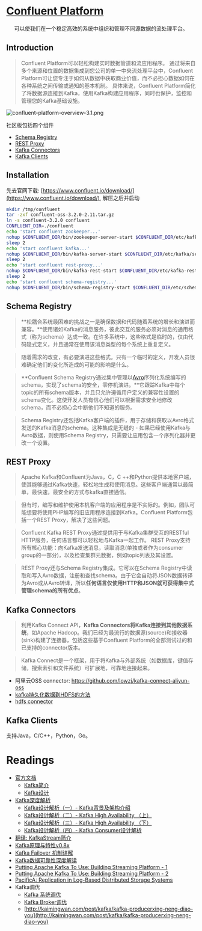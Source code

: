 [Confluent Platform](http://docs.confluent.io/3.2.0/platform.html)
==================

<pre align='center'>
可以使我们在一个稳定高效的系统中组织和管理不同源数据的流处理平台。
</pre>

## Introduction
> Confluent Platform可以轻松构建实时数据管道和流应用程序。 通过将来自多个来源和位置的数据集成到您公司的单一中央流处理平台中，Confluent Platform可让您专注于如何从数据中获取商业价值，而不必担心数据如何在各种系统之间传输或通知的基本机制。 具体来说，Confluent Platform简化了将数据源连接到Kafka，使用Kafka构建应用程序，同时也保护，监控和管理您的Kafka基础设施。

![confluent-platform-overview-3.1.png](../../img/confluentPlatform3.1-min.png)

社区版包括四个组件
* [Schema Registry](#schema-registry)
* [REST Proxy](#rest-proxy)
* [Kafka Connectors](#kafka-connectors)
* [Kafka Clients](#kafka-clients)

## Installation

先去官网下载: [https://www.confluent.io/download/](https://www.confluent.io/download/), 解压之后并启动
```sh
mkdir /tmp/confluent
tar -zxf confluent-oss-3.2.0-2.11.tar.gz
ln -s confluent-3.2.0 confluent
CONFLUENT_DIR=./confluent
echo 'start confluent zookeeper...'
nohup $CONFLUENT_DIR/bin/zookeeper-server-start $CONFLUENT_DIR/etc/kafka/zookeeper.properties > /tmp/confluent/zookeeper.log 2>&1 &
sleep 2
echo 'start confluent kafka...'
nohup $CONFLUENT_DIR/bin/kafka-server-start $CONFLUENT_DIR/etc/kafka/server.properties > /tmp/confluent/kafka.log 2>&1 &
sleep 2
echo 'start confluent rest-proxy...'
nohup $CONFLUENT_DIR/bin/kafka-rest-start $CONFLUENT_DIR/etc/kafka-rest/kafka-rest.properties > /tmp/confluent/kafka-rest.log 2>&1 &
sleep 2
echo 'start confluent schema-registry...'
nohup $CONFLUENT_DIR/bin/schema-registry-start $CONFLUENT_DIR/etc/schema-registry/schema-registry.properties > /tmp/confluent/schema-registry.log 2>&1 &
```

## Schema Registry

> **松耦合系统最困难的挑战之一是确保数据和代码随着系统的增长和演进而兼容。**使用诸如Kafka的消息服务，彼此交互的服务必须对消息的通用格式（称为schema）达成一致。在许多系统中，这些格式是临时的，仅由代码隐式定义，并且通常在使用该消息类型的每个系统上重复定义。

> 随着需求的改变，有必要演进这些格式。只有一个临时的定义，开发人员很难确定他们的变化所造成的可能的影响是什么。

> **Confluent Schema Registry通过集中管理以[Avro](http://avro.apache.org/)序列化系统编写的schema，实现了schema的安全，零停机演进。**它跟踪Kafka中每个topic的所有schema版本，并且只允许遵循用户定义的兼容性设置的schema变化。这使开发人员有信心他们可以根据需求安全地修改schema，而不必担心会中断他们不知道的服务。

> Schema Registry还包括Kafka客户端的插件，用于存储和获取以Avro格式发送的Kafka消息的schema。这种集成是无缝的 - 如果已经使用Kafka与Avro数据，则使用Schema Registry，只需要让应用包含一个序列化器并更改一个设置。

## REST Proxy

> Apache Kafka和Confluent为Java，C，C ++和Python提供本地客户端，使其能够通过Kafka快速，轻松地生成和使用消息。这些客户端通常以最简单，最快速，最安全的方式与kafka直接通信。

> 但有时，编写和维护使用本机客户端的应用程序是不实际的。例如，团队可能想要将使用PHP编写的旧应用程序连接到Kafka。Confluent Platform包括一个REST Proxy，解决了这些问题。

> Confluent Kafka REST Proxy通过提供用于与Kafka集群交互的RESTful HTTP服务，任何语言都可以轻松地与Kafka一起工作。 REST Proxy支持所有核心功能：向Kafka发送消息，读取消息(单独或者作为consumer group的一部分)，以及检查集群元数据，例如topic列表及其设置。

> REST Proxy还与Schema Registry集成。它可以在Schema Registry中读取和写入Avro数据，注册和查找schema。由于它会自动将JSON数据转译为Avro或从Avro转译，所以**任何语言仅使用HTTP和JSON就可获得集中式管理schema的所有优点**。

## Kafka Connectors

> 利用Kafka Connect API，**Kafka Connectors将Kafka连接到其他数据系统**，如Apache Hadoop。我们已经为最流行的数据源(source)和接收器(sink)构建了连接器，包括这些基于Confluent Platform的全部测试过的和已支持的connector版本。

> Kafka Connect是一个框架，用于将Kafka与外部系统（如数据库，键值存储，搜索索引和文件系统）可扩展地，可靠地连接起来。

* 阿里云OSS connector: https://github.com/lowzj/kafka-connect-aliyun-oss
* [kafka持久化数据到HDFS的方法](http://kaimingwan.com/post/kafka/kafkachi-jiu-hua-shu-ju-dao-hdfsde-fang-fa)
* [hdfs connector](http://docs.confluent.io/3.2.0/connect/connect-hdfs/docs/hdfs_connector.html)

## Kafka Clients

支持Java，C/C++，Python，Go。


# Readings

* [官方文档](https://kafka.apache.org/)
  * [Kafka简介](https://kafka.apache.org/intro)
  * [Kafka设计](https://kafka.apache.org/documentation/#design)
* [Kafka深度解析](http://www.jasongj.com/2015/01/02/Kafka深度解析)
  * [Kafka设计解析（一）- Kafka背景及架构介绍](http://www.jasongj.com/2015/03/10/KafkaColumn1/)
  * [Kafka设计解析（二）- Kafka High Availability （上）](http://www.jasongj.com/2015/04/24/KafkaColumn2/)
  * [Kafka设计解析（三）- Kafka High Availability （下）](http://www.jasongj.com/2015/06/08/KafkaColumn3/)
  * [Kafka设计解析（四）- Kafka Consumer设计解析](http://www.jasongj.com/2015/08/09/KafkaColumn4/)
* [翻译: KafkaStream简介](http://www.cnblogs.com/devos/p/5616086.html)
* [Kafka原理与特性v0.8x](http://shift-alt-ctrl.iteye.com/blog/1930345)
* [Kafka Failover 机制详解](http://www.cnblogs.com/fxjwind/p/4972244.html)
* [Kafka数据可靠性深度解读](https://mp.weixin.qq.com/s/ExzSzf0ue7d-_Qv8q6p9bw)
* [Putting Apache Kafka To Use: Building Streaming Platform - 1](https://www.confluent.io/blog/stream-data-platform-1/)
* [Putting Apache Kafka To Use: Building Streaming Platform - 2](https://www.confluent.io/blog/stream-data-platform-1/)
* [PacificA: Replication in Log-Based Distributed Storage Systems](https://www.microsoft.com/en-us/research/publication/pacifica-replication-in-log-based-distributed-storage-systems/)
* Kafka调优
  * [Kafka 系统调优](http://www.jianshu.com/p/8d57ca1415e3)
  * [Kafka Broker调优](http://itindex.net/detail/53965-kafka-%E4%BC%98%E5%8C%96)
  * [http://kaimingwan.com/post/kafka/kafka-producerxing-neng-diao-you](http://kaimingwan.com/post/kafka/kafka-producerxing-neng-diao-you)

